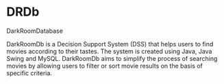 # DRDb
DarkRoomDatabase

 DarkRoomDb is a Decision Support System (DSS) that helps users to find movies according to their tastes. The system is created using Java, Java Swing and MySQL. DarkRoomDb aims to simplify the process of searching movies by allowing users to filter or sort movie results on the basis of specific criteria.
